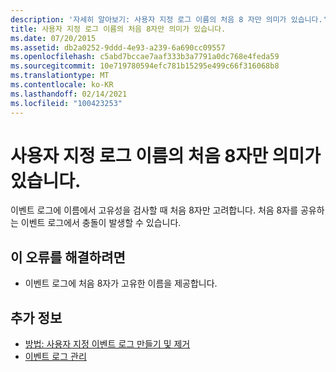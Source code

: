 ```yaml
---
description: '자세히 알아보기: 사용자 지정 로그 이름의 처음 8 자만 의미가 있습니다.'
title: 사용자 지정 로그 이름의 처음 8자만 의미가 있습니다.
ms.date: 07/20/2015
ms.assetid: db2a0252-9ddd-4e93-a239-6a690cc09557
ms.openlocfilehash: c5abd7bccae7aaf333b3a7791a0dc768e4feda59
ms.sourcegitcommit: 10e719780594efc781b15295e499c66f316068b8
ms.translationtype: MT
ms.contentlocale: ko-KR
ms.lasthandoff: 02/14/2021
ms.locfileid: "100423253"
---
```

# <a name="only-the-first-eight-characters-of-a-custom-log-name-are-significant"></a>사용자 지정 로그 이름의 처음 8자만 의미가 있습니다.

이벤트 로그에 이름에서 고유성을 검사할 때 처음 8자만 고려합니다. 처음 8자를 공유하는 이벤트 로그에서 충돌이 발생할 수 있습니다.  
  
## <a name="to-correct-this-error"></a>이 오류를 해결하려면  
  
- 이벤트 로그에 처음 8자가 고유한 이름을 제공합니다.  
  
## <a name="see-also"></a>추가 정보

- [방법: 사용자 지정 이벤트 로그 만들기 및 제거](/previous-versions/visualstudio/visual-studio-2008/49dwckkz(v=vs.90))
- [이벤트 로그 관리](/previous-versions/visualstudio/visual-studio-2008/4f69axw4(v=vs.90))
